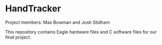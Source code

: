# HandTracker

Project members: Max Bowman and Josh Stidham

This repository contains Eagle hardware files and C software files for
our final project.
 

